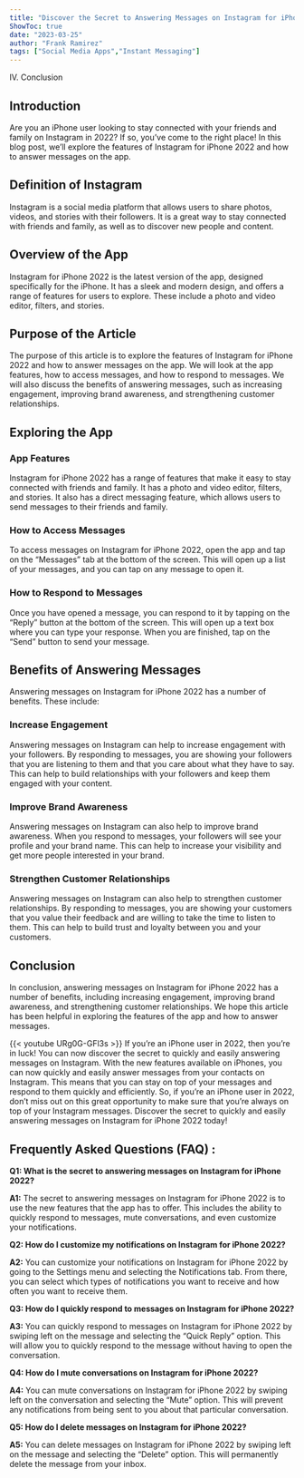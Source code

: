 ```yaml
---
title: "Discover the Secret to Answering Messages on Instagram for iPhone 2022!"
ShowToc: true 
date: "2023-03-25"
author: "Frank Ramirez" 
tags: ["Social Media Apps","Instant Messaging"]
---
```

IV. Conclusion

## Introduction 

Are you an iPhone user looking to stay connected with your friends and family on Instagram in 2022? If so, you’ve come to the right place! In this blog post, we’ll explore the features of Instagram for iPhone 2022 and how to answer messages on the app. 

## Definition of Instagram

Instagram is a social media platform that allows users to share photos, videos, and stories with their followers. It is a great way to stay connected with friends and family, as well as to discover new people and content.

## Overview of the App

Instagram for iPhone 2022 is the latest version of the app, designed specifically for the iPhone. It has a sleek and modern design, and offers a range of features for users to explore. These include a photo and video editor, filters, and stories.

## Purpose of the Article

The purpose of this article is to explore the features of Instagram for iPhone 2022 and how to answer messages on the app. We will look at the app features, how to access messages, and how to respond to messages. We will also discuss the benefits of answering messages, such as increasing engagement, improving brand awareness, and strengthening customer relationships.

## Exploring the App

### App Features

Instagram for iPhone 2022 has a range of features that make it easy to stay connected with friends and family. It has a photo and video editor, filters, and stories. It also has a direct messaging feature, which allows users to send messages to their friends and family.

### How to Access Messages

To access messages on Instagram for iPhone 2022, open the app and tap on the “Messages” tab at the bottom of the screen. This will open up a list of your messages, and you can tap on any message to open it.

### How to Respond to Messages

Once you have opened a message, you can respond to it by tapping on the “Reply” button at the bottom of the screen. This will open up a text box where you can type your response. When you are finished, tap on the “Send” button to send your message.

## Benefits of Answering Messages

Answering messages on Instagram for iPhone 2022 has a number of benefits. These include:

### Increase Engagement

Answering messages on Instagram can help to increase engagement with your followers. By responding to messages, you are showing your followers that you are listening to them and that you care about what they have to say. This can help to build relationships with your followers and keep them engaged with your content.

### Improve Brand Awareness

Answering messages on Instagram can also help to improve brand awareness. When you respond to messages, your followers will see your profile and your brand name. This can help to increase your visibility and get more people interested in your brand.

### Strengthen Customer Relationships

Answering messages on Instagram can also help to strengthen customer relationships. By responding to messages, you are showing your customers that you value their feedback and are willing to take the time to listen to them. This can help to build trust and loyalty between you and your customers.

## Conclusion

In conclusion, answering messages on Instagram for iPhone 2022 has a number of benefits, including increasing engagement, improving brand awareness, and strengthening customer relationships. We hope this article has been helpful in exploring the features of the app and how to answer messages.

{{< youtube URg0G-GFl3s >}} 
If you’re an iPhone user in 2022, then you’re in luck! You can now discover the secret to quickly and easily answering messages on Instagram. With the new features available on iPhones, you can now quickly and easily answer messages from your contacts on Instagram. This means that you can stay on top of your messages and respond to them quickly and efficiently. So, if you’re an iPhone user in 2022, don’t miss out on this great opportunity to make sure that you’re always on top of your Instagram messages. Discover the secret to quickly and easily answering messages on Instagram for iPhone 2022 today!

## Frequently Asked Questions (FAQ) :
**Q1: What is the secret to answering messages on Instagram for iPhone 2022?**

**A1:** The secret to answering messages on Instagram for iPhone 2022 is to use the new features that the app has to offer. This includes the ability to quickly respond to messages, mute conversations, and even customize your notifications.

**Q2: How do I customize my notifications on Instagram for iPhone 2022?**

**A2:** You can customize your notifications on Instagram for iPhone 2022 by going to the Settings menu and selecting the Notifications tab. From there, you can select which types of notifications you want to receive and how often you want to receive them.

**Q3: How do I quickly respond to messages on Instagram for iPhone 2022?**

**A3:** You can quickly respond to messages on Instagram for iPhone 2022 by swiping left on the message and selecting the “Quick Reply” option. This will allow you to quickly respond to the message without having to open the conversation.

**Q4: How do I mute conversations on Instagram for iPhone 2022?**

**A4:** You can mute conversations on Instagram for iPhone 2022 by swiping left on the conversation and selecting the “Mute” option. This will prevent any notifications from being sent to you about that particular conversation.

**Q5: How do I delete messages on Instagram for iPhone 2022?**

**A5:** You can delete messages on Instagram for iPhone 2022 by swiping left on the message and selecting the “Delete” option. This will permanently delete the message from your inbox.


